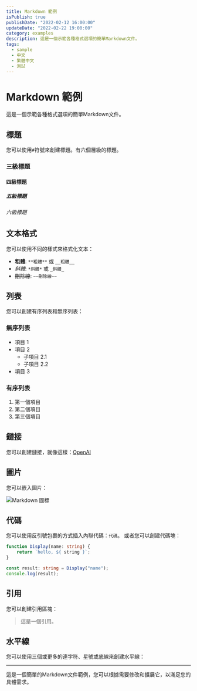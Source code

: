 ```yaml
---
title: Markdown 範例
isPublish: true
publishDate: "2022-02-12 16:00:00"
updateDate: "2022-02-22 19:00:00"
category: examples
description: 這是一個示範各種格式選項的簡單Markdown文件。
tags:
  - sample
  - 中文
  - 繁體中文
  - 測試
---
```


# Markdown 範例

這是一個示範各種格式選項的簡單Markdown文件。

## 標題

您可以使用`#`符號來創建標題。有六個層級的標題。

### 三級標題

#### 四級標題

##### 五級標題

###### 六級標題

## 文本格式

您可以使用不同的樣式來格式化文本：

- **粗體**: `**粗體**` 或 `__粗體__`
- *斜體*: `*斜體*` 或 `_斜體_`
- ~~刪除線~~: `~~刪除線~~`

## 列表

您可以創建有序列表和無序列表：

### 無序列表

- 項目 1
- 項目 2
  - 子項目 2.1
  - 子項目 2.2
- 項目 3

### 有序列表

1. 第一個項目
2. 第二個項目
3. 第三個項目

## 鏈接

您可以創建鏈接，就像這樣：[OpenAI](https://www.openai.com/)

## 圖片

您可以嵌入圖片：

![Markdown 圖標](https://markdown-here.com/img/icon256.png)

## 代碼

您可以使用反引號包裹的方式插入內聯代碼：`代碼`。
或者您可以創建代碼塊：

```ts
function Display(name: string) {
    return `hello, ${ string }`;
}

const result: string = Display("name");
console.log(result);
```

## 引用

您可以創建引用區塊：

> 這是一個引用。

## 水平線

您可以使用三個或更多的連字符、星號或底線來創建水平線：

---

這是一個簡單的Markdown文件範例，您可以根據需要修改和擴展它，以滿足您的具體需求。
